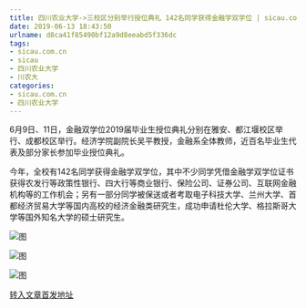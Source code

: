 ```yaml
---
title: 四川农业大学->三校区分别举行授位典礼 142名同学获得金融学双学位 | sicau.com.cn
date: 2019-06-13 18:43:50
urlname: d8ca41f85490bf12a9d8eeabd5f336dc
tags: 
- sicau.com.cn
- sicau
- 四川农业大学
- 川农大
categories:
- sicau.com.cn
- 四川农业大学
---
```



6月9日、11日，金融双学位2019届毕业生授位典礼分别在雅安、都江堰校区举行、成都校区举行。经济学院副院长吴平教授，金融系全体教师，近百名毕业生代表及部分家长参加毕业授位典礼。

今年，全校有142名同学获得金融学双学位，其中不少同学凭借金融学双学位证书获得农发行等政策性银行、四大行等商业银行、保险公司、证券公司、互联网金融机构等的工作机会；另有一部分同学被保送或者考取电子科技大学、兰州大学、首都经济贸易大学等国内高校的经济金融类研究生，成功申请杜伦大学、格拉斯哥大学等国外知名大学的硕士研究生。



![图](https://news.sicau.edu.cn/__local/4/B0/83/8B2EBEE1043F099A02D91061C9B_4FB502D4_24DDB.jpg)

![图](https://news.sicau.edu.cn/__local/C/CF/60/03C9C42943D01136A2462D011CB_1F2F8F65_37F95.jpg)

![图](https://news.sicau.edu.cn/__local/5/69/8A/B75CAA4FA9CB286761A61872EEF_9DF4E16C_83EB2.jpg)

[转入文章首发地址](https://news.sicau.edu.cn/info/1078/52045.htm)